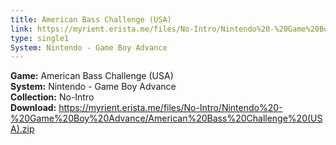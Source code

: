 ```yaml
---
title: American Bass Challenge (USA)
link: https://myrient.erista.me/files/No-Intro/Nintendo%20-%20Game%20Boy%20Advance/American%20Bass%20Challenge%20(USA).zip
type: single1
System: Nintendo - Game Boy Advance
---
```

<b>Game:</b> American Bass Challenge (USA)<br>
<b>System:</b> Nintendo - Game Boy Advance<br>
<b>Collection:</b> No-Intro<br>
<b>Download:</b> https://myrient.erista.me/files/No-Intro/Nintendo%20-%20Game%20Boy%20Advance/American%20Bass%20Challenge%20(USA).zip